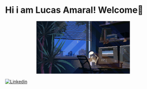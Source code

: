 # Hi i am Lucas Amaral! Welcome👾


<div align="center">
  <img src="imagens/7he R4.gif" alt="calm" width="60%" height="45%">
</div>

[![Linkedin](https://img.shields.io/badge/LinkedIn-0077B5?style=for-the-badge&logo=linkedin&logoColor=white)](https://www.linkedin.com/in/lucas-ads-data/)
<!--[![Github](https://img.shields.io/badge/GitHub-100000?style=for-the-badge&logo=github&logoColor=white)](https://github.com/olucasamr)-->
